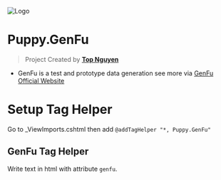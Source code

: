 ﻿![Logo](favicon.ico)
# Puppy.GenFu
> Project Created by [**Top Nguyen**](http://topnguyen.net)

- GenFu is a test and prototype data generation
see more via [GenFu Official Website](http://genfu.io/)

# Setup Tag Helper
Go to _ViewImports.cshtml then add `@addTagHelper "*, Puppy.GenFu"`

## GenFu Tag Helper
Write text in html with attribute `genfu`.


